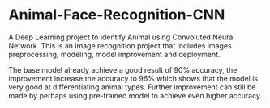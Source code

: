 # Animal-Face-Recognition-CNN

A Deep Learning project to identify Animal using Convoluted Neural Network. This is an image recognition project that includes images preprocessing, modeling, model improvement and deployment.

The base model already achieve a good result of 90% accuracy, the improvement increase the accuracy to 96% which shows that the model is very good at differentiating animal types. Further improvement can still be made by perhaps using pre-trained model to achieve even higher accuracy.
